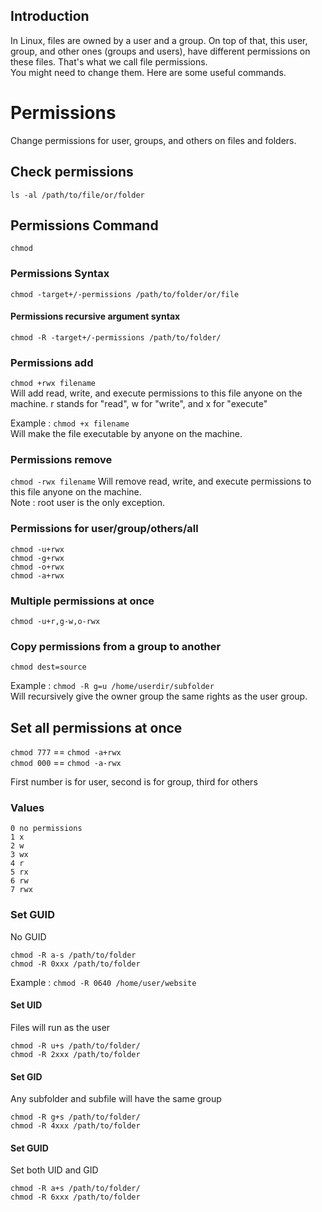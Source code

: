 ## Introduction
In Linux, files are owned by a user and a group. On top of that, this user, group, and other ones (groups and users), have different permissions on these files. That's what we call file permissions.  
You might need to change them. Here are some useful commands.

# Permissions
Change permissions for user, groups, and others on files and folders.

## Check permissions
`ls -al /path/to/file/or/folder`

## Permissions Command 
`chmod `

### Permissions Syntax 
`chmod -target+/-permissions /path/to/folder/or/file`

#### Permissions recursive argument syntax
`chmod -R -target+/-permissions /path/to/folder/`

### Permissions add
`chmod +rwx filename`  
Will add read, write, and execute permissions to this file anyone on the machine.
r stands for "read", w for "write", and x for "execute"

Example : `chmod +x filename`  
Will make the file executable by anyone on the machine.

### Permissions remove
`chmod -rwx filename`
Will remove read, write, and execute permissions to this file anyone on the machine.  
Note : root user is the only exception.

### Permissions for user/group/others/all
`chmod -u+rwx`  
`chmod -g+rwx`  
`chmod -o+rwx`  
`chmod -a+rwx`  

### Multiple permissions at once
`chmod -u+r,g-w,o-rwx`  

### Copy permissions from a group to another
`chmod dest=source`  

Example : `chmod -R g=u /home/userdir/subfolder`  
Will recursively give the owner group the same rights as the user group.

## Set all permissions at once

`chmod 777` == `chmod -a+rwx`  
`chmod 000` == `chmod -a-rwx`  

First number is for user, second is for group, third for others

### Values

````
0 no permissions
1 x
2 w
3 wx
4 r
5 rx
6 rw
7 rwx
````

### Set GUID
No GUID

`chmod -R a-s /path/to/folder`  
`chmod -R 0xxx /path/to/folder `

Example : `chmod -R 0640 /home/user/website`  

#### Set UID
Files will run as the user

`chmod -R u+s /path/to/folder/`  
`chmod -R 2xxx /path/to/folder`

#### Set GID
Any subfolder and subfile will have the same group

`chmod -R g+s /path/to/folder/`  
`chmod -R 4xxx /path/to/folder`

#### Set GUID
Set both UID and GID

`chmod -R a+s /path/to/folder/`  
`chmod -R 6xxx /path/to/folder`